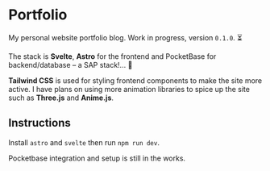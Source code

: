 
# Portfolio

My personal website portfolio blog. Work in progress, version `0.1.0`. :hourglass_flowing_sand:

The stack is **Svelte**, **Astro** for the frontend and PocketBase for backend/database &ndash; a SAP stack!... :honey_pot:

**Tailwind CSS** is used for styling frontend components to make the site more active. I have plans on using more animation
libraries to spice up the site such as **Three.js** and **Anime.js**.

## Instructions

Install `astro` and `svelte` then run `npm run dev`.

Pocketbase integration and setup is still in the works.
